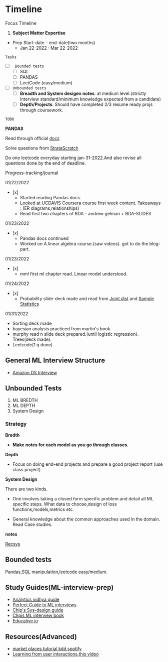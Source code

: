 # Timeline

Focus Timeline

1. **Subject Matter Expertise**
- Prep Start-date - end-date(two months)
  - Jan 22-2022 : Mar 22-2022

`Tasks`
- [ ] ` Bounded tests`
  - [ ] SQL
  - [ ] PANDAS
  - [ ] LeetCode (easy/medium)
- [ ] `Unbounded tests` 
  - [ ] **Breadth and System desigen notes**: at medium level.(strictly interview standard/minimum knowledge expected from a candidate)
  - [ ] **Depth/Projects**: Should have completed 2/3 resume ready projs through coursework.

`TODO`

**PANDAS**

Read through official [docs](https://pandas.pydata.org/pandas-docs/stable/user_guide/merging.html)

Solve questions from [StrataScratch](https://platform.stratascratch.com/coding/10308-salaries-differences?python=1)

Do one leetcode everyday starting jan-31-2022.And also revise all questions done by the end of deadline.



Progress-tracking/journal

01/22/2022
- [x] 
  - Started reading Pandas docs.
  - Looked at UCDAVIS Coursera course first week content. Takeaways : (ER diagrams,relationships)
  - Read first two chapters of BDA - andrew gelman + BDA-SLIDES

01/23/2022
- [x] 
  - Pandas docs continued
  - Worked on A.linear algebra course.(saw videos). got to do the blog-part.
 
01/23/2022
- [x] 
  - mml first ml chapter read. Linear model understood.

01/24/2022
- [x] 
  - Probability slide-deck made and read from [Joint dist](https://probability4datascience.com/ch05.html) and [Sample Statistics](https://probability4datascience.com/ch06.html)

01/31/2022
  - Sorting deck made
  - bayesian analysis practiced from martin's book.
  - murphy read n slide deck prepared.(until logistic regression). Trees(deck made).
  - Leetcode(1 q done)




 





## General ML Interview Structure

- [Amazon DS Interview](https://mlengineer.io/how-i-got-amazon-data-scientist-offer-2021-within-2-months-preparation-82e335229282)


## Unbounded Tests

1. ML BREDTH
2. ML DEPTH
3. System Design

### Strategy

**Bredth**

- **Make notes for each model as you go through classes.**

**Depth**

- Focus on doing end-end projects and prepare a good project report (use class project)

**System Design**

There are two kinds. 

- One involves taking a closed form specific problem and detail all ML specific steps.
What data to choose,design of loss functions,models,metrics etc.

- General knowledge about the common approaches used in the domain.
Read Case studies.

**notes**

[Recsys](https://github.com/vin136/ML-wild/blob/main/case-studies.md)

## Bounded tests

Pandas,SQL manipulation,leetcode easy/medium.


## Study Guides(ML-interview-prep)

- [Analytics vidhya guide](https://www.analyticsvidhya.com/blog/2018/06/comprehensive-data-science-machine-learning-interview-guide/)
- [Perfect Guide to ML interviews](https://github.com/khangich/machine-learning-interview)
- [Chip's Sys-design guide](https://huyenchip.com/machine-learning-systems-design/toc.html)
- [Chpis ML interview book](https://huyenchip.com/ml-interviews-book/)
- [Educative io](https://www.educative.io/)

## Resources(Advanced)
- [market places tutorial kdd](https://sites.google.com/view/kdd20-marketplace-autorecsys/),[spotify](https://jamesmc.com/blog/2018/10/1/explore-exploit-explain)
- [Learning from user interactions](http://rishabhmehrotra.com/russir18.html),[this video](https://www.youtube.com/watch?v=ZE4HpU_B3zs&t=3s)

